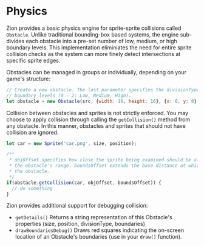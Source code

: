 # Physics

Zion provides a basic physics engine for sprite-sprite collisions called `Obstacle`. Unlike traditional bounding-box based systems, the engine sub-divides each obstacle into a pre-set number of low, medium, or high boundary levels. This implementation eliminiates the need for entire sprite collision checks as the system can more finely detect intersections at specific sprite edges.

Obstacles can be managed in groups or individually, depending on your game's structure:

```js
// Create a new obstacle. The last parameter specifies the divisionType for creating the different
// boundary levels (0 - 2: Low, Medium, High).
let obstacle = new Obstacle(src, {width: 16, height: 16}, {x: 0, y: 0}, 0);
```

Collision between obstacles and sprites is not strictly enforced. You may choose to apply collision through calling the `getCollision()` method from any obstacle. In this manner, obstacles and sprites that should not have collision are ignored.

```js
let car = new Sprite('car.png', size, position);

/**
 * objOffset specifies how close the sprite being examined should be allowed to come within 
 * the obstacle's range. boundsOffset extends the base distance at which it collides with
 * the obstacle.
 */
if(obstacle.getCollision(car, objOffset, boundsOffset)) {
  // do something
}
```

Zion provides additional support for debugging collision:

- `getDetails()` Returns a string representation of this Obstacle's properties (size, position, divisionType, boundaries)
- `drawBoundariesDebug()` Draws red squares indicating the on-screen location of an Obstacle's boundaries (use in your `draw()` function).
